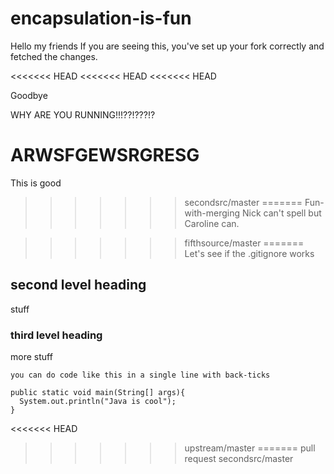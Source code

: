 # encapsulation-is-fun

Hello my friends
If you are seeing this, you've set up your fork correctly and fetched the changes.

<<<<<<< HEAD
<<<<<<< HEAD
<<<<<<< HEAD



Goodbye







WHY ARE YOU RUNNING!!!??!???!?


ARWSFGEWSRGRESG
=======
This is good
>>>>>>> secondsrc/master
=======
Fun-with-merging
Nick can't spell but Caroline can.

>>>>>>> fifthsource/master
=======
Let's see if the .gitignore works

## second level heading

stuff

### third level heading

more stuff

`you can do code like this in a single line with back-ticks`

```
public static void main(String[] args){
  System.out.println("Java is cool");
}
```
<<<<<<< HEAD
>>>>>>> upstream/master
=======
pull request
>>>>>>> secondsrc/master
